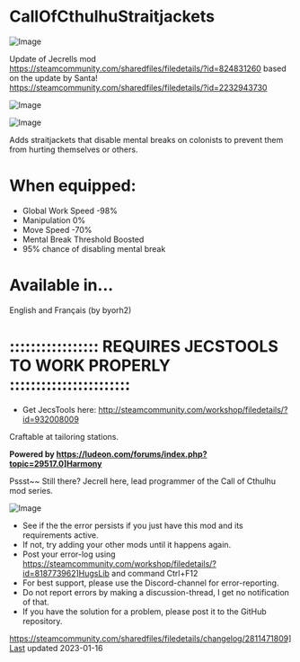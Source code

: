 # CallOfCthulhuStraitjackets

![Image](https://i.imgur.com/buuPQel.png)

Update of Jecrells mod
https://steamcommunity.com/sharedfiles/filedetails/?id=824831260
based on the update by Santa!
https://steamcommunity.com/sharedfiles/filedetails/?id=2232943730

![Image](https://i.imgur.com/pufA0kM.png)

	
![Image](https://i.imgur.com/Z4GOv8H.png)

Adds straitjackets that disable mental breaks on colonists to prevent them from hurting themselves or others.

# When equipped:



- Global Work Speed -98%
- Manipulation 0%
- Move Speed -70%
- Mental Break Threshold Boosted
- 95% chance of disabling mental break



# Available in...

English and Français (by byorh2) 

# ::::::::::::::::: REQUIRES JECSTOOLS TO WORK PROPERLY :::::::::::::::::::::::

- Get JecsTools here: http://steamcommunity.com/workshop/filedetails/?id=932008009

Craftable at tailoring stations.

**Powered by https://ludeon.com/forums/index.php?topic=29517.0]Harmony**

Pssst~~ 
Still there? 
Jecrell here, lead programmer of the Call of Cthulhu mod series. 


![Image](https://i.imgur.com/PwoNOj4.png)



-  See if the the error persists if you just have this mod and its requirements active.
-  If not, try adding your other mods until it happens again.
-  Post your error-log using https://steamcommunity.com/workshop/filedetails/?id=818773962]HugsLib and command Ctrl+F12
-  For best support, please use the Discord-channel for error-reporting.
-  Do not report errors by making a discussion-thread, I get no notification of that.
-  If you have the solution for a problem, please post it to the GitHub repository.



https://steamcommunity.com/sharedfiles/filedetails/changelog/2811471809]Last updated 2023-01-16
